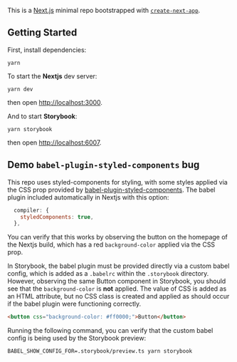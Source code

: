 This is a [Next.js](https://nextjs.org/) minimal repo bootstrapped with [`create-next-app`](https://github.com/vercel/next.js/tree/canary/packages/create-next-app).

## Getting Started

First, install dependencies:

```shell
yarn
```

To start the **Nextjs** dev server:

```shell
yarn dev
```

then open [http://localhost:3000](http://localhost:3000).

And to start **Storybook**:

```shell
yarn storybook
```

then open [http://localhost:6007](http://localhost:6007).

## Demo `babel-plugin-styled-components` bug

This repo uses styled-components for styling, with some styles applied via the CSS prop provided by [babel-plugin-styled-components](https://styled-components.com/docs/tooling). The babel plugin included automatically in Nextjs with this option:

```js
  compiler: {
    styledComponents: true,
  },
```

You can verify that this works by observing the button on the homepage of the Nextjs build, which has a red `background-color` applied via the CSS prop.

In Storybook, the babel plugin must be provided directly via a custom babel config, which is added as a `.babelrc` within the `.storybook` directory. However, observing the same Button component in Storybook, you should see that the `background-color` is **not** applied. The value of CSS is added as an HTML attribute, but no CSS class is created and applied as should occur if the babel plugin were functioning correctly.

```html
<button css="background-color: #ff0000;">Button</button>
```

Running the following command, you can verify that the custom babel config is being used by the Storybook preview:

```shell
BABEL_SHOW_CONFIG_FOR=.storybook/preview.ts yarn storybook
```
